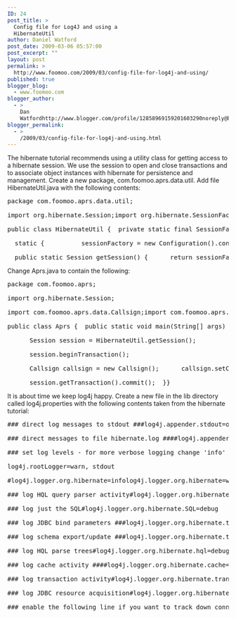 ```yaml
---
ID: 24
post_title: >
  Config file for Log4J and using a
  HibernateUtil
author: Daniel Watford
post_date: 2009-03-06 05:57:00
post_excerpt: ""
layout: post
permalink: >
  http://www.foomoo.com/2009/03/config-file-for-log4j-and-using/
published: true
blogger_blog:
  - www.foomoo.com
blogger_author:
  - >
    Dan
    Watfordhttp://www.blogger.com/profile/12858969159201603290noreply@blogger.com
blogger_permalink:
  - >
    /2009/03/config-file-for-log4j-and-using.html
---
```

The hibernate tutorial recommends using a utility class for getting access to a hibernate session. We use the session to open and close transactions and to associate object instances with hibernate for persistence and management. Create a new package, com.foomoo.aprs.data.util. Add file HibernateUtil.java with the following contents: 
<pre>package com.foomoo.aprs.data.util;

import org.hibernate.Session;import org.hibernate.SessionFactory;import org.hibernate.cfg.Configuration;

public class HibernateUtil {  private static final SessionFactory sessionFactory;

  static {          sessionFactory = new Configuration().configure().buildSessionFactory();  }

  public static Session getSession() {      return sessionFactory.getCurrentSession();  }}</pre> Change Aprs.java to contain the following: 

<pre>package com.foomoo.aprs;

import org.hibernate.Session;

import com.foomoo.aprs.data.Callsign;import com.foomoo.aprs.data.util.HibernateUtil;

public class Aprs {  public static void main(String[] args) {      System.out.println("Hello, hibernate!");

      Session session = HibernateUtil.getSession();

      session.beginTransaction();

      Callsign callsign = new Callsign();      callsign.setCallsign("M0EBK");      session.save(callsign);      callsign = new Callsign();      callsign.setCallsign("M3DBO");      session.save(callsign);

      session.getTransaction().commit();  }}</pre> It is about time we keep log4j happy. Create a new file in the lib directory called log4j.properties with the following contents taken from the hibernate tutorial: 

<pre>### direct log messages to stdout ###log4j.appender.stdout=org.apache.log4j.ConsoleAppenderlog4j.appender.stdout.Target=System.outlog4j.appender.stdout.layout=org.apache.log4j.PatternLayoutlog4j.appender.stdout.layout.ConversionPattern=%d{ABSOLUTE} %5p %c{1}:%L - %m%n

### direct messages to file hibernate.log ####log4j.appender.file=org.apache.log4j.FileAppender#log4j.appender.file.File=hibernate.log#log4j.appender.file.layout=org.apache.log4j.PatternLayout#log4j.appender.file.layout.ConversionPattern=%d{ABSOLUTE} %5p %c{1}:%L - %m%n

### set log levels - for more verbose logging change 'info' to 'debug' ###

log4j.rootLogger=warn, stdout

#log4j.logger.org.hibernate=infolog4j.logger.org.hibernate=warn

### log HQL query parser activity#log4j.logger.org.hibernate.hql.ast.AST=debug

### log just the SQL#log4j.logger.org.hibernate.SQL=debug

### log JDBC bind parameters ###log4j.logger.org.hibernate.type=info#log4j.logger.org.hibernate.type=debug

### log schema export/update ###log4j.logger.org.hibernate.tool.hbm2ddl=warn

### log HQL parse trees#log4j.logger.org.hibernate.hql=debug

### log cache activity ####log4j.logger.org.hibernate.cache=debug

### log transaction activity#log4j.logger.org.hibernate.transaction=debug

### log JDBC resource acquisition#log4j.logger.org.hibernate.jdbc=debug

### enable the following line if you want to track down connection ###### leakages when using DriverManagerConnectionProvider ####log4j.logger.org.hibernate.connection.DriverManagerConnectionProvider=trace</pre>